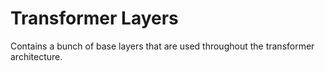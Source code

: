 # Transformer Layers

Contains a bunch of base layers that are used throughout the transformer architecture.